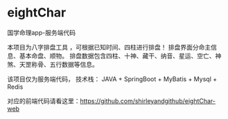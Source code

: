 # eightChar
国学命理app-服务端代码

本项目为八字排盘工具 ，可根据已知时间、四柱进行排盘！ 排盘界面分命主信息、基本命盘、顺物。 排盘数据包含四柱、十神、藏干、纳音、星运、空亡、神煞、天罡称骨、五行数据等信息。

该项目仅为服务端代码， 技术栈： JAVA + SpringBoot + MyBatis + Mysql + Redis

对应的前端代码请看这里：https://github.com/shirleyandgithub/eightChar-web
